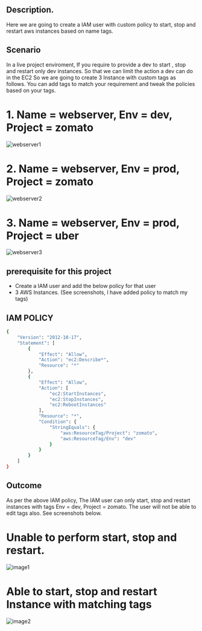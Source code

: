 ## Description.

Here we are going to create a IAM user with custom policy to start, stop and restart aws instances based on name tags.

## Scenario

In a live project enviroment, If you require to provide a dev to start , stop and restart only dev instances. So that we can limit the action a dev can do in the EC2
So we are going to create 3 Instance with custom tags as follows. You can add tags to match your requirement and tweak the policies based on your tags.

# 1. Name = webserver, Env = dev,  Project = zomato

![webserver1](https://user-images.githubusercontent.com/98936958/157377116-a1d5aaa2-7318-468e-9f8c-5f424fa331e4.PNG)

# 2. Name = webserver, Env = prod,  Project = zomato

![webserver2](https://user-images.githubusercontent.com/98936958/157377122-7a01d75d-e9ff-4247-8ef6-26058d149488.PNG)

# 3. Name = webserver, Env = prod,  Project = uber

![webserver3](https://user-images.githubusercontent.com/98936958/157377124-ebeb2e18-7167-4cfe-b9ba-51a4338daf5c.PNG)

## prerequisite for this project

-  Create a IAM user and add the below policy for that user
-  3 AWS Instances. (See screenshots, I have added policy to match my tags) 

## IAM POLICY

```sh
{
    "Version": "2012-10-17",
    "Statement": [
        {
            "Effect": "Allow",
            "Action": "ec2:Describe*",
            "Resource": "*"
        },
        {
            "Effect": "Allow",
            "Action": [
                "ec2:StartInstances",
                "ec2:StopInstances",
                "ec2:RebootInstances"
            ],
            "Resource": "*",
            "Condition": {
                "StringEquals": {
                    "aws:ResourceTag/Project": "zomato",
                    "aws:ResourceTag/Env": "dev"
                }
            }
        }
    ]
}
```

## Outcome

As per the above IAM policy, The IAM user can only start, stop and restart instances with tags Env = dev,  Project = zomato. The user will not be able to edit tags also.
See screenshots below.

# Unable to perform start, stop and restart.

![image1](https://user-images.githubusercontent.com/98936958/157377217-8325a77e-4014-4663-baf9-6c4b443e928e.PNG)

# Able to start, stop and restart Instance with matching tags

![image2](https://user-images.githubusercontent.com/98936958/157377224-5016070e-26a2-4a60-a602-df7917584430.PNG)
